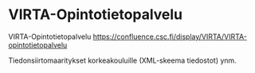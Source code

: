 # VIRTA-Opintotietopalvelu
VIRTA-Opintotietopalvelu
https://confluence.csc.fi/display/VIRTA/VIRTA-opintotietopalvelu

Tiedonsiirtomaaritykset korkeakouluille (XML-skeema tiedostot) ynm.
